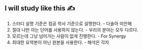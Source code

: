 ## I will study like this ✍

1. 스터디 설명 기준은 컴공 학사 기준으로 설명한다. - 다솔아 미안해
2. 절대 나만 아는 단어를 사용하지 않는다. - 우리의 분야는 모두 다르다.
3. 모르는데 그냥 넘어가는 사람이 없게 진행한다. - For Synergy
4. 최대한 요약본이 아닌 원본을 사용한다. - 해석은 각자
